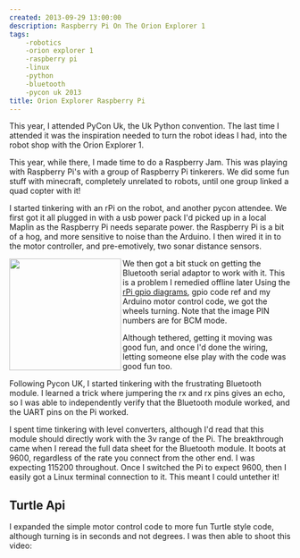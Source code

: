 ```yaml
---
created: 2013-09-29 13:00:00
description: Raspberry Pi On The Orion Explorer 1
tags:
    -robotics
    -orion explorer 1
    -raspberry pi
    -linux
    -python
    -bluetooth
    -pycon uk 2013
title: Orion Explorer Raspberry Pi
---
```

This year, I attended PyCon Uk, the Uk Python convention.
The last time I attended it was the inspiration needed to turn the robot ideas I had, into the robot shop with the Orion Explorer 1.

This year, while there, I made time to do a Raspberry Jam. This was playing with Raspberry Pi's with a group of Raspberry Pi tinkerers.
We did some fun stuff with minecraft, completely unrelated to robots, until one group linked a quad copter with it!

I started tinkering with an rPi on the robot, and another pycon attendee.
We first got it all plugged in with a usb power pack I'd picked up in a local Maplin as the Raspberry Pi needs separate power. the Raspberry Pi is a bit of a hog, and more sensitive to noise than the Arduino.
I then wired it in to the motor controller, and pre-emotively, two sonar distance sensors.

<img src="http://elinux.org/images/2/2a/GPIOs.png" height="200" align="left" style="left-padding: 4px"/>
We then got a bit stuck on getting the Bluetooth serial adaptor to work with it. This is a problem I remedied offline later
Using the <a href="http://elinux.org/RPi_Low-level_peripherals">rPi gpio diagrams</a>, gpio code ref and my Arduino motor control code, we got the wheels turning.
Note that the image PIN numbers are for BCM mode.

Although tethered, getting it moving was good fun, and once I'd done the wiring, letting someone else play with the code was good fun too.

Following Pycon UK, I started tinkering with the frustrating Bluetooth module.
I learned a trick where jumpering the rx and rx pins gives an echo, so I was able to independently verify that the Bluetooth module worked, and the UART pins on the Pi worked.

I spent time tinkering with level converters, although I'd read that this module should directly work with the 3v range of the Pi.
The breakthrough came when I reread the full data sheet for the Bluetooth module. It boots at 9600, regardless of the rate you connect from the other end.
I was expecting 115200 throughout. Once I switched the Pi to expect 9600, then I easily got a Linux terminal connection to it. This meant I could untether it!

## Turtle Api

I expanded the simple motor control code to more fun Turtle style code, although turning is in seconds and not degrees. I was then able to shoot this video:

<iframe width="560" height="315" src="https://www.youtube.com/embed/U8458u-jilI" title="YouTube video player" frameborder="0" allow="accelerometer; autoplay; clipboard-write; encrypted-media; gyroscope; picture-in-picture; web-share" allowfullscreen="true></iframe>

Yes it was tricky trying to film the robot and laptop at the same time.

Here is a close up of the wiring and which I've used. <close up where?>
Although the breadboards make it look complex, I've just used them to account for the gender of the jumpers and simplify it, yet again popping a label on the breadboard with the PIN numbers.
<Close up of the label. - where?>

I've also been experimenting with the distance rangers, more on that in another blog post.
